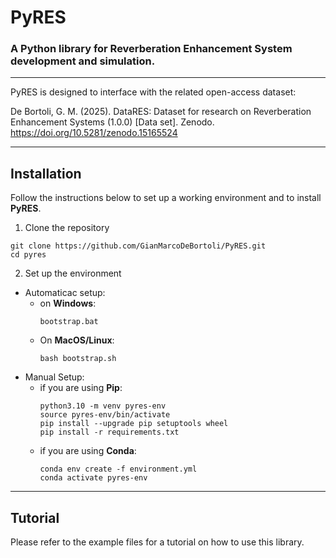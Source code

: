 # PyRES
### A Python library for Reverberation Enhancement System development and simulation.

---

PyRES is designed to interface with the related open-access dataset:

De Bortoli, G. M. (2025). DataRES: Dataset for research on Reverberation Enhancement Systems (1.0.0) [Data set]. Zenodo. https://doi.org/10.5281/zenodo.15165524

---

## Installation

Follow the instructions below to set up a working environment and to install **PyRES**.

1. Clone the repository
```shell
git clone https://github.com/GianMarcoDeBortoli/PyRES.git
cd pyres
```
2. Set up the environment
- Automaticac setup:
  - on **Windows**:
    ```shell
    bootstrap.bat
    ```
  - On **MacOS/Linux**:
    ```shell
    bash bootstrap.sh
    ```
- Manual Setup:
  - if you are using **Pip**:
    ```shell
    python3.10 -m venv pyres-env
    source pyres-env/bin/activate
    pip install --upgrade pip setuptools wheel
    pip install -r requirements.txt
    ```
  - if you are using **Conda**:
    ```shell
    conda env create -f environment.yml
    conda activate pyres-env
    ```

---

## Tutorial

Please refer to the example files for a tutorial on how to use this library.
